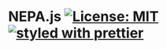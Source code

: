 # NEPA.js [![License: MIT](https://img.shields.io/badge/License-MIT-yellow.svg)](https://opensource.org/licenses/MIT) [![styled with prettier](https://img.shields.io/badge/styled_with-prettier-ff69b4.svg)](https://github.com/prettier/prettier)